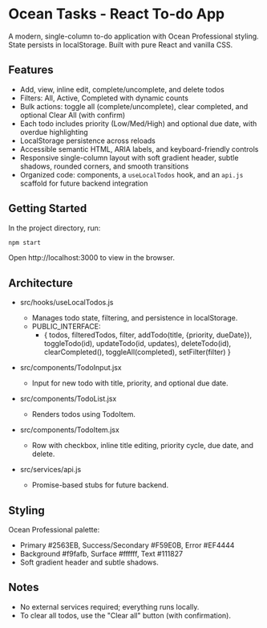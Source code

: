 # Ocean Tasks - React To-do App

A modern, single-column to-do application with Ocean Professional styling. State persists in localStorage. Built with pure React and vanilla CSS.

## Features

- Add, view, inline edit, complete/uncomplete, and delete todos
- Filters: All, Active, Completed with dynamic counts
- Bulk actions: toggle all (complete/uncomplete), clear completed, and optional Clear All (with confirm)
- Each todo includes priority (Low/Med/High) and optional due date, with overdue highlighting
- LocalStorage persistence across reloads
- Accessible semantic HTML, ARIA labels, and keyboard-friendly controls
- Responsive single-column layout with soft gradient header, subtle shadows, rounded corners, and smooth transitions
- Organized code: components, a `useLocalTodos` hook, and an `api.js` scaffold for future backend integration

## Getting Started

In the project directory, run:

```bash
npm start
```

Open http://localhost:3000 to view in the browser.

## Architecture

- src/hooks/useLocalTodos.js
  - Manages todo state, filtering, and persistence in localStorage.
  - PUBLIC_INTERFACE:
    - { todos, filteredTodos, filter, addTodo(title, {priority, dueDate}), toggleTodo(id), updateTodo(id, updates), deleteTodo(id), clearCompleted(), toggleAll(completed), setFilter(filter) }

- src/components/TodoInput.jsx
  - Input for new todo with title, priority, and optional due date.

- src/components/TodoList.jsx
  - Renders todos using TodoItem.

- src/components/TodoItem.jsx
  - Row with checkbox, inline title editing, priority cycle, due date, and delete.

- src/services/api.js
  - Promise-based stubs for future backend.

## Styling

Ocean Professional palette:
- Primary #2563EB, Success/Secondary #F59E0B, Error #EF4444
- Background #f9fafb, Surface #ffffff, Text #111827
- Soft gradient header and subtle shadows.

## Notes

- No external services required; everything runs locally.
- To clear all todos, use the "Clear all" button (with confirmation).
